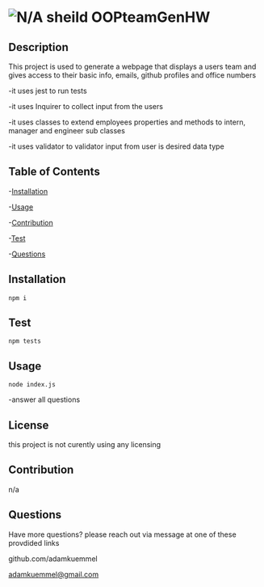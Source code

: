 # ![N/A sheild](https://img.shields.io/badge/license-N%2FA-red) OOPteamGenHW

## Description

This project is used to generate a webpage that displays a users team and gives access to their basic info, emails, github profiles and office numbers

-it uses jest to run tests

-it uses Inquirer to collect input from the users

-it uses classes to extend employees properties and methods to intern, manager and engineer sub classes

-it uses validator to validator input from user is desired data type

## Table of Contents

-[Installation](#installation)

-[Usage](#usage)

-[Contribution](#contribution)

-[Test](#test)

-[Questions](#Questions)

## Installation

```
npm i
```

## Test

```
npm tests
```

## Usage

```
node index.js
```

-answer all questions

## License

this project is not curently using any licensing

## Contribution

n/a

## Questions

Have more questions? please reach out via message at one of these provdided links

github.com/adamkuemmel

adamkuemmel@gmail.com
